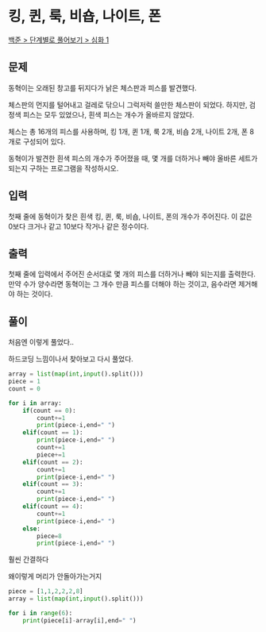 # 킹, 퀸, 룩, 비숍, 나이트, 폰

[백준 > 단계별로 풀어보기 > 심화 1](https://www.acmicpc.net/problem/3003)

## 문제

동혁이는 오래된 창고를 뒤지다가 낡은 체스판과 피스를 발견했다.

체스판의 먼지를 털어내고 걸레로 닦으니 그럭저럭 쓸만한 체스판이 되었다. 하지만, 검정색 피스는 모두 있었으나, 흰색 피스는 개수가 올바르지 않았다.

체스는 총 16개의 피스를 사용하며, 킹 1개, 퀸 1개, 룩 2개, 비숍 2개, 나이트 2개, 폰 8개로 구성되어 있다.

동혁이가 발견한 흰색 피스의 개수가 주어졌을 때, 몇 개를 더하거나 빼야 올바른 세트가 되는지 구하는 프로그램을 작성하시오.

## 입력

첫째 줄에 동혁이가 찾은 흰색 킹, 퀸, 룩, 비숍, 나이트, 폰의 개수가 주어진다. 이 값은 0보다 크거나 같고 10보다 작거나 같은 정수이다.

## 출력

첫째 줄에 입력에서 주어진 순서대로 몇 개의 피스를 더하거나 빼야 되는지를 출력한다. 만약 수가 양수라면 동혁이는 그 개수 만큼 피스를 더해야 하는 것이고, 음수라면 제거해야 하는 것이다.

## 풀이

처음엔 이렇게 풀었다..

하드코딩 느낌이나서 찾아보고 다시 풀었다.

```python
array = list(map(int,input().split()))
piece = 1
count = 0

for i in array:
    if(count == 0):
        count+=1
        print(piece-i,end=" ")
    elif(count == 1):
        print(piece-i,end=" ")
        count+=1
        piece+=1
    elif(count == 2):
        count+=1
        print(piece-i,end=" ")
    elif(count == 3):
        count+=1
        print(piece-i,end=" ")
    elif(count == 4):
        count+=1
        print(piece-i,end=" ")
    else:
        piece=8
        print(piece-i,end=" ")
```

훨씬 간결하다

왜이렇게 머리가 안돌아가는거지

```python
piece = [1,1,2,2,2,8]
array = list(map(int,input().split()))

for i in range(6):
    print(piece[i]-array[i],end=" ")
```
